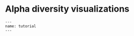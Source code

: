 # Alpha diversity visualizations

```{usage-scope}
---
name: tutorial
---
```

```{usage-selector}
```
